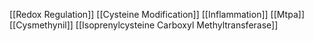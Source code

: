 [[Redox Regulation]]
[[Cysteine Modification]]
[[Inflammation]]
[[Mtpa]]
[[Cysmethynil]]
[[Isoprenylcysteine Carboxyl Methyltransferase]]
